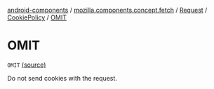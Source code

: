 [android-components](../../../index.md) / [mozilla.components.concept.fetch](../../index.md) / [Request](../index.md) / [CookiePolicy](index.md) / [OMIT](./-o-m-i-t.md)

# OMIT

`OMIT` [(source)](https://github.com/mozilla-mobile/android-components/blob/master/components/concept/fetch/src/main/java/mozilla/components/concept/fetch/Request.kt#L148)

Do not send cookies with the request.

